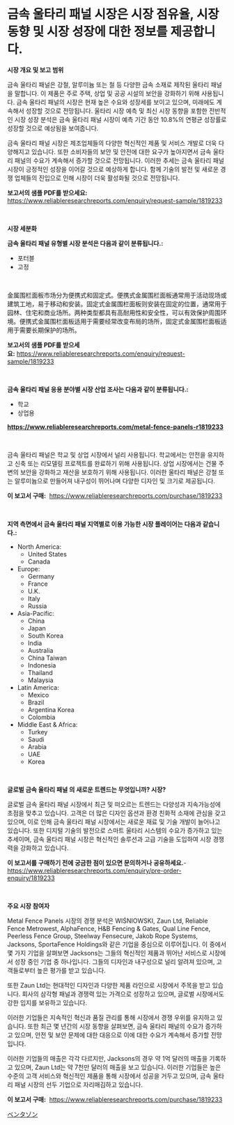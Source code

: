 <p><h1>금속 울타리 패널 시장은 시장 점유율, 시장 동향 및 시장 성장에 대한 정보를 제공합니다.</h1></p><p><strong>시장 개요 및 보고 범위</strong></p>
<p><p>금속 울타리 패널은 강철, 알루미늄 또는 철 등 다양한 금속 소재로 제작된 울타리 패널을 말합니다. 이 제품은 주로 주택, 상업 및 공공 시설의 보안을 강화하기 위해 사용됩니다. 금속 울타리 패널의 시장은 현재 높은 수요와 성장세를 보이고 있으며, 미래에도 계속해서 성장할 것으로 전망됩니다. 울타리 시장 예측 및 최신 시장 동향을 포함한 전반적인 시장 성장 분석은 금속 울타리 패널 시장이 예측 기간 동안 10.8%의 연평균 성장률로 성장할 것으로 예상됨을 보여줍니다.</p><p>금속 울타리 패널 시장은 제조업체들의 다양한 혁신적인 제품 및 서비스 개발로 더욱 다양해지고 있습니다. 또한 소비자들의 보안 및 안전에 대한 요구가 높아지면서 금속 울타리 패널의 수요가 계속해서 증가할 것으로 전망됩니다. 이러한 추세는 금속 울타리 패널 시장이 긍정적인 성장을 이어갈 것으로 예상하게 합니다. 함께 기술의 발전 및 새로운 경쟁 업체들의 진입으로 인해 시장이 더욱 활성화될 것으로 전망됩니다.</p></p>
<p><strong>보고서의 샘플 PDF를 받으세요:</strong> <a href="https://www.reliableresearchreports.com/enquiry/request-sample/1819233">https://www.reliableresearchreports.com/enquiry/request-sample/1819233</a></p>
<p>&nbsp;</p>
<p><strong>시장 세분화</strong></p>
<p><strong>금속 울타리 패널 유형별 시장 분석은 다음과 같이 분류됩니다.:</strong></p>
<p><ul><li>포터블</li><li>고정</li></ul></p>
<p>&nbsp;</p>
<p><p>金属围栏面板市场分为便携式和固定式。便携式金属围栏面板通常用于活动现场或建筑工地，易于移动和安装。固定式金属围栏面板则安装在固定的位置，通常用于园林、住宅和商业场所。两种类型都具有高耐用性和安全性，可以有效保护周围环境。便携式金属围栏面板适用于需要经常改变布局的场所，固定式金属围栏面板适用于需要长期保护的场所。</p></p>
<p><strong>보고서의 샘플 PDF를 받으세요:</strong>&nbsp;<a href="https://www.reliableresearchreports.com/enquiry/request-sample/1819233">https://www.reliableresearchreports.com/enquiry/request-sample/1819233</a></p>
<p>&nbsp;</p>
<p><strong> 금속 울타리 패널 응용 분야별 시장 산업 조사는 다음과 같이 분류됩니다.:</strong></p>
<p><ul><li>학교</li><li>상업용</li></ul></p>
<p><strong><a href="https://www.reliableresearchreports.com/metal-fence-panels-r1819233">https://www.reliableresearchreports.com/metal-fence-panels-r1819233</a></strong></p>
<p>&nbsp;</p>
<p><p>금속 울타리 패널은 학교 및 상업 시장에서 널리 사용됩니다. 학교에서는 안전을 유지하고 신축 또는 리모델링 프로젝트를 완료하기 위해 사용됩니다. 상업 시장에서는 건물 주변의 보안을 강화하고 재산을 보호하기 위해 사용됩니다. 이러한 울타리 패널은 강철 또는 알루미늄으로 만들어져 내구성이 뛰어나며 다양한 디자인 및 크기로 제공됩니다.</p></p>
<p><strong>이 보고서 구매:</strong>&nbsp; <a href="https://www.reliableresearchreports.com/purchase/1819233">https://www.reliableresearchreports.com/purchase/1819233</a></p>
<p>&nbsp;</p>
<p><strong>지역 측면에서 금속 울타리 패널 지역별로 이용 가능한 시장 플레이어는 다음과 같습니다.:</strong></p>
<p><ul>
    <li>
        North America:
        <ul>
            <li>United States</li>
            <li>Canada</li>
        </ul>
    </li>
    <li>
        Europe:
        <ul>
            <li>Germany</li>
            <li>France</li>
            <li>U.K.</li>
            <li>Italy</li>
            <li>Russia</li>
        </ul>
    </li>
    <li>
        Asia-Pacific:
        <ul>
            <li>China</li>
            <li>Japan</li>
            <li>South Korea</li>
            <li>India</li>
            <li>Australia</li>
            <li>China Taiwan</li>
            <li>Indonesia</li>
            <li>Thailand</li>
            <li>Malaysia</li>
        </ul>
    </li>
    <li>
        Latin America:
        <ul>
            <li>Mexico</li>
            <li>Brazil</li>
            <li>Argentina Korea</li>
            <li>Colombia</li>
        </ul>
    </li>
    <li>
        Middle East & Africa:
        <ul>
            <li>Turkey</li>
            <li>Saudi</li>
            <li>Arabia</li>
            <li>UAE</li>
            <li>Korea</li>
        </ul>
    </li>
    </ul></p>
<p>&nbsp;</p>
<p><strong>글로벌 금속 울타리 패널 의 새로운 트렌드는 무엇입니까? 시장?</strong></p>
<p><p>글로벌 금속 울타리 패널 시장에서 최근 및 떠오르는 트렌드는 다양성과 지속가능성에 초점을 맞추고 있습니다. 고객은 더 많은 디자인 옵션과 환경 친화적 소재에 관심을 갖고 있으며, 이로 인해 금속 울타리 패널 시장에서는 새로운 재료 및 기술 개발이 늘어나고 있습니다. 또한 디지털 기술의 발전으로 스마트 울타리 시스템의 수요가 증가하고 있는 추세이며, 금속 울타리 패널 시장은 혁신적인 솔루션과 고급 기술을 도입하여 시장 경쟁력을 강화하고 있습니다.</p></p>
<p><strong>이 보고서를 구매하기 전에 궁금한 점이 있으면 문의하거나 공유하세요.</strong>- <a href="https://www.reliableresearchreports.com/enquiry/pre-order-enquiry/1819233">https://www.reliableresearchreports.com/enquiry/pre-order-enquiry/1819233</a></p>
<p>&nbsp;</p>
<p><strong>주요 시장 참여자</strong></p>
<p><p>Metal Fence Panels 시장의 경쟁 분석은 WIŚNIOWSKI, Zaun Ltd, Reliable Fence Metrowest, AlphaFence, H&B Fencing & Gates, Qual Line Fence, Peerless Fence Group, Steelway Fensecure, Jakob Rope Systems, Jacksons, SportaFence Holdings와 같은 기업을 중심으로 이루어집니다. 이 중에서 몇 가지 기업을 살펴보면 Jacksons는 그들의 혁신적인 제품과 뛰어난 서비스로 시장에서 성장 중인 기업 중 하나입니다. 그들의 디자인과 내구성으로 널리 알려져 있으며, 고객들로부터 높은 평가를 받고 있습니다.</p><p>또한 Zaun Ltd는 현대적인 디자인과 다양한 제품 라인으로 시장에서 주목을 받고 있습니다. 회사의 삼각형 패널과 경쟁력 있는 가격으로 성장하고 있으며, 글로벌 시장에서도 강한 입지를 보유하고 있습니다.</p><p>이러한 기업들은 지속적인 혁신과 품질 관리를 통해 시장에서 경쟁 우위를 유지하고 있습니다. 또한 최근 몇 년간의 시장 동향을 살펴보면, 금속 울타리 패널의 수요가 증가하고 있으며, 안전 및 보안 문제에 대한 대응으로 이에 대한 수요가 계속해서 증가할 전망입니다.</p><p>이러한 기업들의 매출은 각각 다르지만, Jacksons의 경우 약 1억 달러의 매출을 기록하고 있으며, Zaun Ltd는 약 7천만 달러의 매출을 보고 있습니다. 이러한 기업들은 높은 수준의 고객 서비스와 혁신적인 제품을 통해 시장에서 성공을 거두고 있으며, 금속 울타리 패널 시장의 선두 기업으로 자리매김하고 있습니다.</p></p>
<p><strong>이 보고서 구매:</strong>&nbsp;&nbsp;<a href="https://www.reliableresearchreports.com/purchase/1819233">https://www.reliableresearchreports.com/purchase/1819233</a></p>
<p><p><a href="https://medium.com/@vincemarvin1/%E3%83%99%E3%83%B3%E3%82%BF%E3%82%BE%E3%83%B3%E5%B8%82%E5%A0%B4-%E3%82%BF%E3%82%A4%E3%83%97-%E3%82%A2%E3%83%97%E3%83%AA%E3%82%B1%E3%83%BC%E3%82%B7%E3%83%A7%E3%83%B3-%E3%81%8A%E3%82%88%E3%81%B3%E5%9C%B0%E7%90%86%E3%81%AB%E3%82%88%E3%82%8B%E5%8C%85%E6%8B%AC%E7%9A%84%E3%81%AA%E8%A9%95%E4%BE%A1-fb2e39fac25f">ベンタゾン</a></p></p>